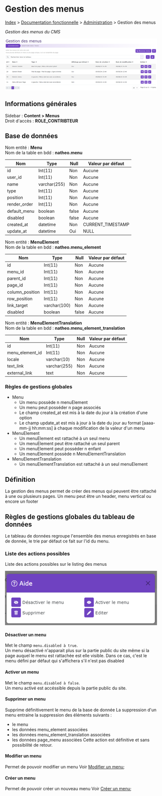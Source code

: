 # Gestion des menus

[Index](../../../../../index.md) > [Documentation fonctionnelle](../../../index.md) > [Administration](../../index.md) > Gestion des menus

*Gestion des menus du CMS*

![Listing des menu](../../files/menu/listing.png)

## Informations générales
Sidebar : **Content > Menus**  
Droit d'accès : **ROLE_CONTRIBTEUR**

## Base de données
Nom entité : **Menu**  
Nom de la table en bdd : **natheo.menu**

| Nom          | Type          | Null   | Valeur par défaut  |
|--------------|---------------|--------|--------------------|
| id           | 	Int(11)      | 	Non   | 	Aucune            |
| user_id      | 	Int(11)      | 	Non   | 	Aucune            |
| name         | 	varchar(255) | 	Non   | 	Aucune            |
| type         | 	Int(11)      | 	Non   | 	Aucune            |
| position     | 	Int(11)      | 	Non   | 	Aucune            |
| render_order | 	Int(11)      | 	Non   | 	Aucune            |
| default_menu | 	boolean      | 	false | 	Aucune            |
| disabled     | 	boolean      | 	false | 	Aucune            |
| created_at   | 	datetime     | 	Non   | 	CURRENT_TIMESTAMP |
| update_at    | 	datetime     | 	Oui   | 	NULL              |

Nom entité : **MenuElement**  
Nom de la table en bdd : **natheo.menu_element**

| Nom             | Type          | Null   | Valeur par défaut  |
|-----------------|---------------|--------|--------------------|
| id              | 	Int(11)      | 	Non   | 	Aucune            |
| menu_id         | 	Int(11)      | 	Non   | 	Aucune            |
| parent_id       | 	Int(11)      | 	Non   | 	Aucune            |
| page_id         | 	Int(11)      | 	Non   | 	Aucune            |
| column_position | 	Int(11)      | 	Non   | 	Aucune            |
| row_position    | 	Int(11)      | 	Non   | 	Aucune            |
| link_target     | 	varchar(100) | 	Non   | 	Aucune            |
| disabled        | 	boolean      | 	false | 	Aucune            |

Nom entité : **MenuElementTranslation**  
Nom de la table en bdd : **natheo.menu_element_translation**

| Nom             | Type          | Null   | Valeur par défaut  |
|-----------------|---------------|--------|--------------------|
| id              | 	Int(11)      | 	Non   | 	Aucune            |
| menu_element_id | 	Int(11)      | 	Non   | 	Aucune            |
| locale          | 	varchar(10)  | 	Non   | 	Aucune            |
| text_link       | 	varchar(255) | 	Non   | 	Aucune            |
| external_link   | 	text         | 	Non   | 	Aucune            |

### Règles de gestions globales
* Menu
  * Un menu possède n menuElement
  * Un menu peut posséder n page associés
  * Le champ created_at est mis à la date du jour à la création d'une option
  * Le champ update_at est mis à jour à la date du jour au format [aaaa-mm-jj hh:mm:ss] à chaque modification de la valeur d'un menu
* MenuElement
  * Un menuElement est rattaché à un seul menu
  * Un menuElement peut être rattaché un seul parent
  * Un menuElement peut posséder n enfant
  * Un menuElement possède n MenuElementTranslation
* MenuElementTranslation
  * Un menuElementTranslation est rattaché à un seul menuElement

## Définition
La gestion des menus permet de créer des menus qui peuvent être rattaché à une ou plusieurs pages. Un menu peut être un header, menu vertical
ou encore un footer

## Règles de gestions globales du tableau de données
Le tableau de données regroupe l'ensemble des menus enregistrés en base de donnée, le trie par défaut ce fait sur l'id du menu.

### Liste des actions possibles
Liste des actions possibles sur le listing des menus

![Listing help](../../files/menu/listing_help.png)

#### Désactiver un menu
Met le champ ``menu.disabled à true``.   
Un menu désactivé n'apparait plus sur la partie public du site même si la page auquel le menu est rattachée est elle visible.
Dans ce cas, c'est le menu défini par défaut qui s'affichera s'il n'est pas disabled

#### Activer un menu
Met le champ ``menu.disabled à false``.   
Un menu activé est accéssible depuis la partie public du site.

#### Supprimer un menu
Supprime définitivement le menu de la base de donnée
La suppression d'un menu entraine la suppression des éléments suivants :
* le menu
* les données menu_element associées
* les données menu_element_translation associées
* les données page_menu associées
  Cette action est définitive et sans possibilité de retour.

#### Modifier un menu
Permet de pouvoir modifier un menu 
Voir [Modifier un menu](add_edit_menu.md);

#### Créer un menu
Permet de pouvoir créer un nouveau menu
Voir [Créer un menu](add_edit_menu.md);

